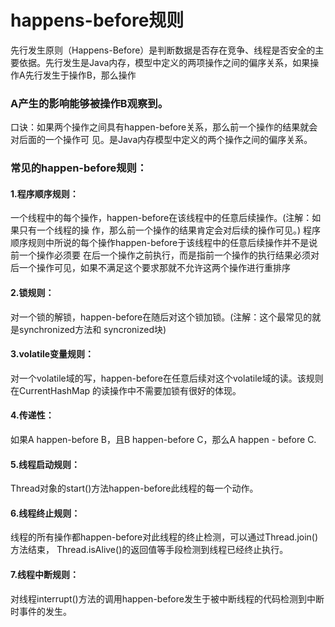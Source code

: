 # happens-before规则

​		先行发生原则（Happens-Before）是判断数据是否存在竞争、线程是否安全的主要依据。
​		先行发生是Java内存，模型中定义的两项操作之间的偏序关系，如果操作A先行发生于操作B，那么操作

### A产生的影响能够被操作B观察到。

口诀：如果两个操作之间具有happen-before关系，那么前一个操作的结果就会对后面的一个操作可
见。是Java内存模型中定义的两个操作之间的偏序关系。

### 常见的happen-before规则：

#### 1.程序顺序规则：

一个线程中的每个操作，happen-before在该线程中的任意后续操作。(注解：如果只有一个线程的操
作，那么前一个操作的结果肯定会对后续的操作可见。)
程序顺序规则中所说的每个操作happen-before于该线程中的任意后续操作并不是说前一个操作必须要
在后一个操作之前执行，而是指前一个操作的执行结果必须对后一个操作可见，如果不满足这个要求那就不允许这两个操作进行重排序

#### 2.锁规则：

对一个锁的解锁，happen-before在随后对这个锁加锁。(注解：这个最常见的就是synchronized方法和
syncronized块)

#### 3.volatile变量规则：

对一个volatile域的写，happen-before在任意后续对这个volatile域的读。该规则在CurrentHashMap
的读操作中不需要加锁有很好的体现。

#### 4.传递性：

如果A happen-before B，且B happen-before C，那么A happen - before C.

#### 5.线程启动规则：

Thread对象的start()方法happen-before此线程的每一个动作。

#### 6.线程终止规则：

线程的所有操作都happen-before对此线程的终止检测，可以通过Thread.join()方法结束，
Thread.isAlive()的返回值等手段检测到线程已经终止执行。

#### 7.线程中断规则：

对线程interrupt()方法的调用happen-before发生于被中断线程的代码检测到中断时事件的发生。